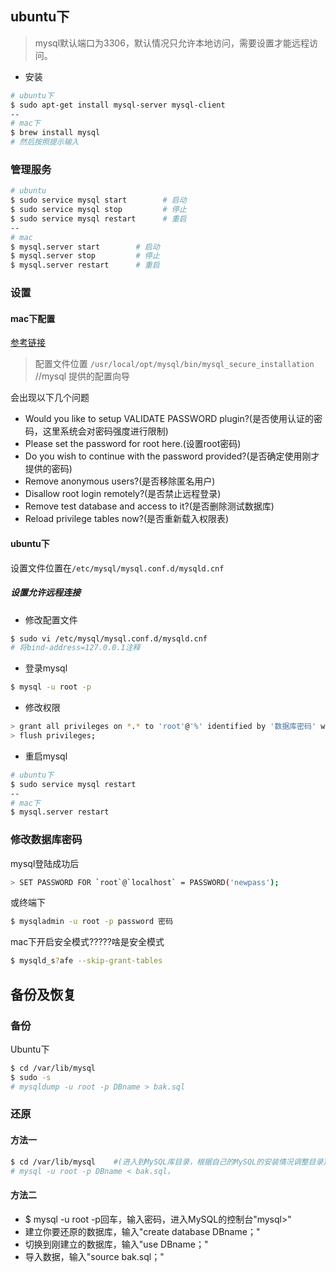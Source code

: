 ## ubuntu下
> mysql默认端口为3306，默认情况只允许本地访问，需要设置才能远程访问。

- 安装
```bash
# ubuntu下
$ sudo apt-get install mysql-server mysql-client
--
# mac下
$ brew install mysql
# 然后按照提示输入
```

### 管理服务
```bash
# ubuntu
$ sudo service mysql start        # 启动
$ sudo service mysql stop         # 停止
$ sudo service mysql restart      # 重启
--
# mac
$ mysql.server start        # 启动
$ mysql.server stop         # 停止
$ mysql.server restart      # 重启
```

### 设置

#### mac下配置
[参考链接](https://segmentfault.com/q/1010000000475470)
> 配置文件位置 `/usr/local/opt/mysql/bin/mysql_secure_installation` //mysql 提供的配置向导

会出现以下几个问题
- Would you like to setup VALIDATE PASSWORD plugin?(是否使用认证的密码，这里系统会对密码强度进行限制)
- Please set the password for root here.(设置root密码)
- Do you wish to continue with the password provided?(是否确定使用刚才提供的密码)
- Remove anonymous users?(是否移除匿名用户)
- Disallow root login remotely?(是否禁止远程登录)
- Remove test database and access to it?(是否删除测试数据库)
- Reload privilege tables now?(是否重新载入权限表)

#### ubuntu下
设置文件位置在`/etc/mysql/mysql.conf.d/mysqld.cnf`

##### 设置允许远程连接
- 修改配置文件
```bash
$ sudo vi /etc/mysql/mysql.conf.d/mysqld.cnf
# 将bind-address=127.0.0.1注释
```

- 登录mysql
```bash
$ mysql -u root -p
```

- 修改权限
```bash
> grant all privileges on *.* to 'root'@'%' identified by '数据库密码' with grant option;   # 其中'mysql'为数据库访问密码
> flush privileges;
```

- 重启mysql
```bash
# ubuntu下
$ sudo service mysql restart
--
# mac下
$ mysql.server restart
```

### 修改数据库密码
mysql登陆成功后
```bash
> SET PASSWORD FOR `root`@`localhost` = PASSWORD('newpass');
```

或终端下
```bash
$ mysqladmin -u root -p password 密码  
```

mac下开启安全模式?????啥是安全模式
```bash
$ mysqld_s?afe --skip-grant-tables
```

## 备份及恢复
### 备份
Ubuntu下
```bash
$ cd /var/lib/mysql 
$ sudo -s
# mysqldump -u root -p DBname > bak.sql
```

### 还原
#### 方法一
```bash
$ cd /var/lib/mysql    #(进入到MySQL库目录，根据自己的MySQL的安装情况调整目录) 
# mysql -u root -p DBname < bak.sql，
```

#### 方法二
- $ mysql -u root -p回车，输入密码，进入MySQL的控制台"mysql>"
- 建立你要还原的数据库，输入"create database DBname；"
- 切换到刚建立的数据库，输入"use DBname；"
- 导入数据，输入"source bak.sql；"